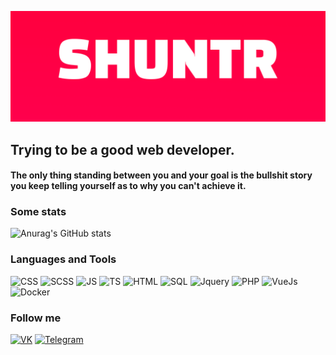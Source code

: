 ![Header](https://github.com/SHUNTR/SHUNTR/blob/main/assets/banner.png)

## Trying to be a good web developer.
#### The only thing standing between you and your goal is the bullshit story you keep telling yourself as to why you can't achieve it.


### Some stats
![Anurag's GitHub stats](https://github-readme-stats.vercel.app/api?username=shuntr&theme=radical&show_icons=true)

### Languages and Tools
![CSS](https://img.shields.io/badge/CSS-ff014f?style=for-the-badge&logo=CSS)
![SCSS](https://img.shields.io/badge/SCSS-ff014f?style=for-the-badge&logo=SCSS)
![JS](https://img.shields.io/badge/JS-ff014f?style=for-the-badge&logo=JavaScript)
![TS](https://img.shields.io/badge/TS-ff014f?style=for-the-badge&logo=TypeScript)
![HTML](https://img.shields.io/badge/HTML-ff014f?style=for-the-badge&logo=HTML)
![SQL](https://img.shields.io/badge/SQL-ff014f?style=for-the-badge&logo=)
![Jquery](https://img.shields.io/badge/Jquery-ff014f?style=for-the-badge&logo=Jquery)
![PHP](https://img.shields.io/badge/PHP-ff014f?style=for-the-badge&logo=php)
![VueJs](https://img.shields.io/badge/Vue-ff014f?style=for-the-badge&logo=Vue)
![Docker](https://img.shields.io/badge/Docker-ff014f?style=for-the-badge&logo=Docker)

### Follow me
[![VK](https://img.shields.io/badge/VK-ff014f?style=for-the-badge&logo=VK)](https://vk.com/shuntrs)
[![Telegram](https://img.shields.io/badge/Telegram-ff014f?style=for-the-badge&logo=telegram)](https://t.me/SHUNTRWEB)



